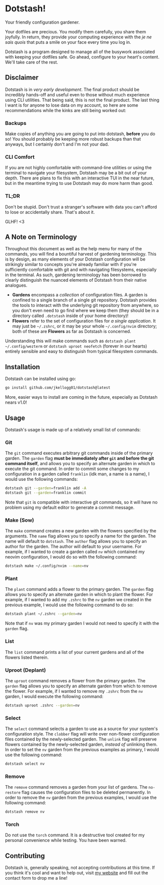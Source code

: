 # Dotstash!

Your friendly configuration gardener.

Your dotfiles are precious.
You modify them carefully, you share them joyfully.
In return, they provide your computing experience with the _je ne sais quois_ that puts a smile on your face every time you log in.

Dotstash is a program designed to manage all of the busywork associated with keeping your dotfiles safe.
Go ahead, configure to your heart's content.
We'll take care of the rest.

## Disclaimer

Dotstash is in _very early development_.
The final product should be incredibly hands-off and useful even to those without much experience using CLI utilities.
That being said, this is not the final product.
The last thing I want is for anyone to lose data on my account, so here are some recommendations while the kinks are still being worked out:

### Backups

Make copies of anything you are going to put into dotstash, **before** you do so!
You should probably be keeping more robust backups than that anyways, but I certainly don't and I'm not your dad.

### CLI Comfort

If you are not highly comfortable with command-line utilities or using the terminal to navigate your filesystem, Dotstash may be a bit out of your depth.
There are plans to fix this with an interactive TUI in the near future, but in the meantime trying to use Dotstash may do more harm than good.

### TL;DR

Don't be stupid.
Don't trust a stranger's software with data you can't afford to lose or accidentally share.
That's about it.

GLHF! <3

## A Note on Terminology

Throughout this document as well as the help menu for many of the commands, you will find a bountiful harvest of gardening terminology.
This is by design, as many elements of your Dotstash configuration will be strikingly similar to concepts you're already familiar with if you're sufficiently comfortable with git and with navigating filesystems, especially in the terminal.
As such, gardening terminology has been borrowed to clearly distinguish the nuanced elements of Dotstash from their native analogues.

- **Gardens** encompass a _collection_ of configuration files. A garden is confined to a single branch of a single git repository. Dotstash provides the tools to interact with the underlying git repository from anywhere, so you don't even need to go find where we keep them (they should be in a directory called `.dotstash` inside of your home directory)!
- **Flowers** refer to the set of configuration files for _a single application_. It may just be `~/.zshrc`, or it may be your whole `~/.config/nvim` directory; both of these are **Flowers** as far as Dotstash is concerned.

Understanding this will make commands such as `dotstash plant ~/.config/wezterm` or `dotstash uproot neofetch` (forever in our hearts) entirely sensible and easy to distinguish from typical filesystem commands.

## Installation

Dotstash can be installed using go:

```sh
go install github.com/jkellogg01/dotstash@latest
```

More, easier ways to install are coming in the future, especially as Dotstash nears v1.0!

## Usage

Dotstash's usage is made up of a relatively small list of commands:

### Git

The `git` command executes arbitrary git commands inside of the primary garden.
The `garden` flag **must be immediately after `git` and before the git command itself**, and allows you to specify an alternate garden in which to execute the git command.
In order to commit some changes to my configuration in a garden called `franklin` (idk man, a name is a name), I would use the following commands:

```sh
dotstash git --garden=franklin add -A
dotstash git --garden=franklin commit
```

Note that `git` is compatible with interactive git commands, so it will have no problem using my default editor to generate a commit message.

### Make (Sow)

The `make` command creates a new garden with the flowers specified by the arguments.
The `name` flag allows you to specify a name for the garden. The name will default to `dotstash`.
The `author` flag allows you to specify an author for the garden. The author will default to your username.
For example, if I wanted to create a garden called `nv` which contained my neovim configuration, I would do so with the following command:

```sh
dotstash make ~/.config/nvim --name=nv
```

### Plant

The `plant` command adds a flower to the primary garden.
The `garden` flag allows you to specify an alternate garden in which to plant the flower.
For example, if I wanted to add my `.zshrc` to the `nv` garden we created in the previous example, I would use the following command to do so:

```sh
dotstash plant ~/.zshrc --garden=nv
```

Note that if `nv` was my primary garden I would not need to specify it with the `garden` flag.

### List

The `list` command prints a list of your current gardens and all of the flowers listed therein.

### Uproot (Deplant)

The `uproot` command removes a flower from the primary garden.
The `garden` flag allows you to specify an alternate garden from which to remove the flower.
For example, if I wanted to remove my `.zshrc` from the `nv` garden, I would execute the following command:

```sh
dotstash uproot .zshrc --garden=nv
```

### Select

The `select` command selects a garden to use as a source for your system's configuration style.
The `clobber` flag will write over non-flower configuration files contained by the newly-selected garden.
The `unlink` flag will preserve flowers contained by the newly-selected garden, _instead of_ unlinking them.
In order to set the `nv` garden from the previous examples as primary, I would use the following command:

```sh
dotstash select nv
```

### Remove

The `remove` command removes a garden from your list of gardens.
The `no-restore` flag causes the configuration files to be deleted permanently.
In order to remove the `nv` garden from the previous examples, I would use the following command:

```sh
dotstash remove nv
```

### Torch

Do not use the `torch` command.
It is a destructive tool created for my personal convenience while testing.
You have been warned.

## Contributing

Dotstash is, generally speaking, not accepting contributions at this time.
If you think it's cool and want to help out, visit [my website](https://www.jkellogg.dev) and fill out the contact form to drop me a line!
